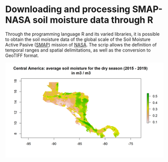 # Downloading and processing SMAP-NASA soil moisture data through R
Through the programming language R and its varied libraries, it is possible to obtain the soil moisture data of the global scale of the Soil Moisture Active Pasive ([SMAP](https://smap.jpl.nasa.gov/)) mission of [NASA](https://www.nasa.gov/). The scrip allows the definition of temporal ranges and spatial delimitations, as well as the conversion to GeoTIFF format.

![sm](https://github.com/jordan10793/Downloading_and_processing_SMAP_NASA/raw/master/sm_example.png)
